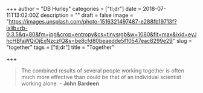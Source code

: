 +++
author = "DB Hurley"
categories = ["tl;dr"]
date = 2018-07-11T13:02:00Z
description = ""
draft = false
image = "https://images.unsplash.com/photo-1516321497487-e288fb19713f?ixlib=rb-0.3.5&q=80&fm=jpg&crop=entropy&cs=tinysrgb&w=1080&fit=max&ixid=eyJhcHBfaWQiOjExNzczfQ&s=be8cfd80beaedde5f10547eac8299e29"
slug = "together"
tags = ["tl;dr"]
title = "Together"

+++


> The combined results of several people working together is often much more effective than could be that of an individual scientist working alone.  - **John Bardeen**

